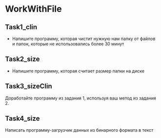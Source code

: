 # WorkWithFile
## Task1_clin
* Напишите программу, которая чистит нужную нам папку от файлов  и папок, которые не использовались более 30 минут 
## Task2_size
* Напишите программу, которая считает размер папки на диске
## Task3_sizeClin
Доработайте программу из задания 1, используя ваш метод из задания 2.
## Task4_size
Написать программу-загрузчик данных из бинарного формата в текст
